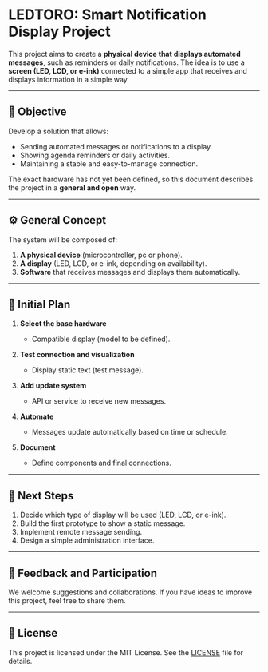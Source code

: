 # LEDTORO: Smart Notification Display Project

This project aims to create a **physical device that displays automated messages**, such as reminders or daily notifications.
The idea is to use a **screen (LED, LCD, or e-ink)** connected to a simple app that receives and displays information in a simple way.

---

## 🧠 Objective

Develop a solution that allows:

* Sending automated messages or notifications to a display.
* Showing agenda reminders or daily activities.
* Maintaining a stable and easy-to-manage connection.

The exact hardware has not yet been defined, so this document describes the project in a **general and open** way.

---

## ⚙️ General Concept

The system will be composed of:

1. **A physical device** (microcontroller, pc or phone).
2. **A display** (LED, LCD, or e-ink, depending on availability).
3. **Software** that receives messages and displays them automatically.

---

## 🚀 Initial Plan

1. **Select the base hardware**

   * Compatible display (model to be defined).
2. **Test connection and visualization**

   * Display static text (test message).
3. **Add update system**

   * API or service to receive new messages.
4. **Automate**

   * Messages update automatically based on time or schedule.
5. **Document**

   * Define components and final connections.

---

## 📅 Next Steps

1. Decide which type of display will be used (LED, LCD, or e-ink).
2. Build the first prototype to show a static message.
3. Implement remote message sending.
4. Design a simple administration interface.

---

## 📢 Feedback and Participation

We welcome suggestions and collaborations.
If you have ideas to improve this project, feel free to share them.

---

## 🧾 License

This project is licensed under the MIT License.
See the [LICENSE](./LICENSE) file for details.
